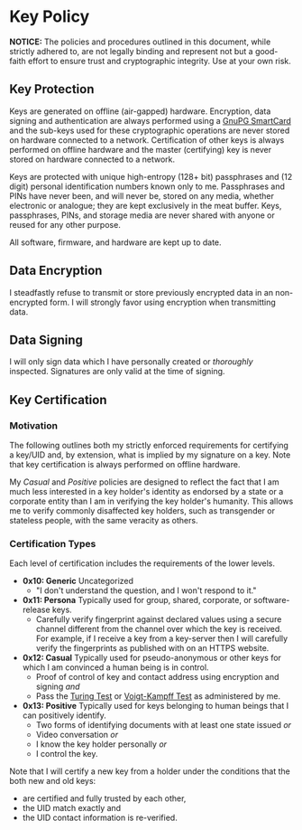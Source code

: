 <!--#########################################################################-->
<!-- @file       policy.md -->
<!-- @brief      Cryptographic key policies. -->
<!-- @author     0xD62EE11516877AA8 -->
<!-- @date       2016-09-17 -->
<!-- @copyright  GPLv3 -->

# Key Policy
**NOTICE:** 
The policies and procedures outlined in this document, 
while strictly adhered to, are not legally binding and represent not but 
a good-faith effort to ensure trust and cryptographic integrity. 
Use at your own risk.

## Key Protection
Keys are generated on offline (air-gapped) hardware. 
Encryption, data signing and authentication are always performed using a 
[GnuPG SmartCard](https://en.wikipedia.org/wiki/OpenPGP_card) 
and the sub-keys used for these cryptographic operations are never 
stored on hardware connected to a network. 
Certification of other keys is always performed on offline hardware 
and the master (certifying) key is never stored on hardware connected to a 
network. 

Keys are protected with unique high-entropy (128+ bit) passphrases and 
(12 digit) personal identification numbers known only to me. 
Passphrases and PINs have never been, and will never be, stored on any media, 
whether electronic or analogue; they are kept exclusively in the meat buffer. 
Keys, passphrases, PINs, and storage media are never shared with anyone 
or reused for any other purpose.

All software, firmware, and hardware are kept up to date.

## Data Encryption
I steadfastly refuse to transmit or store previously encrypted data in an 
non-encrypted form. I will strongly favor using encryption when transmitting 
data. 

## Data Signing
I will only sign data which I have personally created or *thoroughly* inspected. 
Signatures are only valid at the time of signing. 

## Key Certification
### Motivation
The following outlines both my strictly enforced requirements for 
certifying a key/UID and, by extension, what is implied by my signature 
on a key. 
Note that key certification is always performed on offline hardware.

My *Casual* and *Positive* policies are designed to reflect the fact 
that I am much less interested in a key holder's identity as endorsed by a 
state or a corporate entity than I am in verifying the key holder's humanity. 
This allows me to verify commonly disaffected key holders, 
such as transgender or stateless people, with the same veracity as others. 

### Certification Types
Each level of certification includes the requirements of the lower levels.

 - **0x10: Generic** Uncategorized
   - "I don't understand the question, and I won't respond to it."
 - **0x11: Persona** Typically used for group, shared, corporate, or 
   software-release keys.
   - Carefully verify fingerprint against declared values 
	 using a secure channel different from the channel over which the key 
	 is received. For example, if I receive a key from a key-server then I will 
	 carefully verify the fingerprints as published with on an HTTPS website.
 - **0x12: Casual** Typically used for pseudo-anonymous or other keys for which 
   I am convinced a human being is in control.
   - Proof of control of key and contact address using encryption and signing 
	 *and*
   - Pass the 
	 [Turing Test](https://en.wikipedia.org/wiki/Turing_test) or 
	 [Voigt-Kampff Test](https://en.wikipedia.org/wiki/Blade_Runner#Voight-Kampff_machine)
	 as administered by me. 
 - **0x13: Positive** Typically used for keys belonging to human beings that 
   I can positively identify.
   - Two forms of identifying documents with at least one state issued *or*
   - Video conversation *or*
   - I know the key holder personally *or*
   - I control the key.

Note that I will certify a new key from a holder under the conditions that the 
both new and old keys: 
 - are certified and fully trusted by each other,
 - the UID match exactly and
 - the UID contact information is re-verified. 

<!--end policy.md -->
<!--#########################################################################-->
